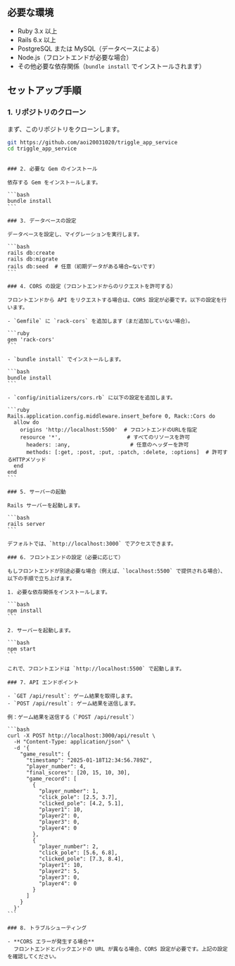 ## 必要な環境

- Ruby 3.x 以上
- Rails 6.x 以上
- PostgreSQL または MySQL（データベースによる）
- Node.js（フロントエンドが必要な場合）
- その他必要な依存関係（`bundle install` でインストールされます）

## セットアップ手順

### 1. リポジトリのクローン

まず、このリポジトリをクローンします。

```bash
git https://github.com/aoi20031020/triggle_app_service
cd triggle_app_service
```

````

### 2. 必要な Gem のインストール

依存する Gem をインストールします。

```bash
bundle install
```

### 3. データベースの設定

データベースを設定し、マイグレーションを実行します。

```bash
rails db:create
rails db:migrate
rails db:seed  # 任意（初期データがある場合←ないです）
```

### 4. CORS の設定（フロントエンドからのリクエストを許可する）

フロントエンドから API をリクエストする場合は、CORS 設定が必要です。以下の設定を行います。

- `Gemfile` に `rack-cors` を追加します（まだ追加していない場合）。

```ruby
gem 'rack-cors'
```

- `bundle install` でインストールします。

```bash
bundle install
```

- `config/initializers/cors.rb` に以下の設定を追加します。

```ruby
Rails.application.config.middleware.insert_before 0, Rack::Cors do
  allow do
    origins 'http://localhost:5500'  # フロントエンドのURLを指定
    resource '*',                     # すべてのリソースを許可
      headers: :any,                   # 任意のヘッダーを許可
      methods: [:get, :post, :put, :patch, :delete, :options]  # 許可するHTTPメソッド
  end
end
```

### 5. サーバーの起動

Rails サーバーを起動します。

```bash
rails server
```

デフォルトでは、`http://localhost:3000` でアクセスできます。

### 6. フロントエンドの設定（必要に応じて）

もしフロントエンドが別途必要な場合（例えば、`localhost:5500` で提供される場合）、以下の手順で立ち上げます。

1. 必要な依存関係をインストールします。

```bash
npm install
```

2. サーバーを起動します。

```bash
npm start
```

これで、フロントエンドは `http://localhost:5500` で起動します。

### 7. API エンドポイント

- `GET /api/result`: ゲーム結果を取得します。
- `POST /api/result`: ゲーム結果を送信します。

例：ゲーム結果を送信する（`POST /api/result`）

```bash
curl -X POST http://localhost:3000/api/result \
  -H "Content-Type: application/json" \
  -d '{
    "game_result": {
      "timestamp": "2025-01-18T12:34:56.789Z",
      "player_number": 4,
      "final_scores": [20, 15, 10, 30],
      "game_record": [
        {
          "player_number": 1,
          "click_pole": [2.5, 3.7],
          "clicked_pole": [4.2, 5.1],
          "player1": 10,
          "player2": 0,
          "player3": 0,
          "player4": 0
        },
        {
          "player_number": 2,
          "click_pole": [5.6, 6.8],
          "clicked_pole": [7.3, 8.4],
          "player1": 10,
          "player2": 5,
          "player3": 0,
          "player4": 0
        }
      ]
    }
  }'
```

### 8. トラブルシューティング

- **CORS エラーが発生する場合**
  フロントエンドとバックエンドの URL が異なる場合、CORS 設定が必要です。上記の設定を確認してください。
````
